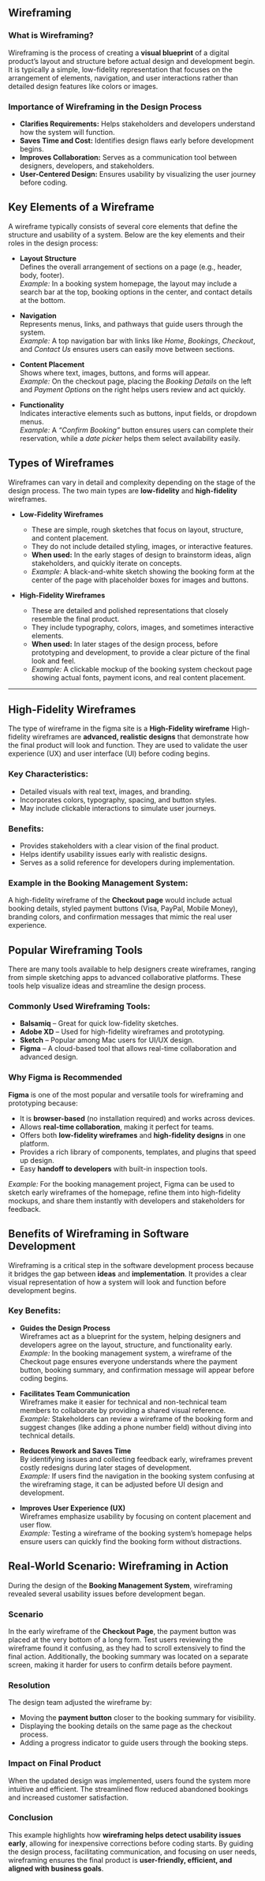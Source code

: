 ## Wireframing

### What is Wireframing?

Wireframing is the process of creating a **visual blueprint** of a digital product’s layout and structure before actual design and development begin. It is typically a simple, low-fidelity representation that focuses on the arrangement of elements, navigation, and user interactions rather than detailed design features like colors or images.

### Importance of Wireframing in the Design Process

- **Clarifies Requirements:** Helps stakeholders and developers understand how the system will function.
- **Saves Time and Cost:** Identifies design flaws early before development begins.
- **Improves Collaboration:** Serves as a communication tool between designers, developers, and stakeholders.
- **User-Centered Design:** Ensures usability by visualizing the user journey before coding.

## Key Elements of a Wireframe

A wireframe typically consists of several core elements that define the structure and usability of a system. Below are the key elements and their roles in the design process:

- **Layout Structure**  
  Defines the overall arrangement of sections on a page (e.g., header, body, footer).  
  _Example:_ In a booking system homepage, the layout may include a search bar at the top, booking options in the center, and contact details at the bottom.

- **Navigation**  
  Represents menus, links, and pathways that guide users through the system.  
  _Example:_ A top navigation bar with links like _Home_, _Bookings_, _Checkout_, and _Contact Us_ ensures users can easily move between sections.

- **Content Placement**  
  Shows where text, images, buttons, and forms will appear.  
  _Example:_ On the checkout page, placing the _Booking Details_ on the left and _Payment Options_ on the right helps users review and act quickly.

- **Functionality**  
  Indicates interactive elements such as buttons, input fields, or dropdown menus.  
  _Example:_ A _“Confirm Booking”_ button ensures users can complete their reservation, while a _date picker_ helps them select availability easily.

## Types of Wireframes

Wireframes can vary in detail and complexity depending on the stage of the design process. The two main types are **low-fidelity** and **high-fidelity** wireframes.

- **Low-Fidelity Wireframes**

  - These are simple, rough sketches that focus on layout, structure, and content placement.
  - They do not include detailed styling, images, or interactive features.
  - **When used:** In the early stages of design to brainstorm ideas, align stakeholders, and quickly iterate on concepts.
  - _Example:_ A black-and-white sketch showing the booking form at the center of the page with placeholder boxes for images and buttons.

- **High-Fidelity Wireframes**
  - These are detailed and polished representations that closely resemble the final product.
  - They include typography, colors, images, and sometimes interactive elements.
  - **When used:** In later stages of the design process, before prototyping and development, to provide a clear picture of the final look and feel.
  - _Example:_ A clickable mockup of the booking system checkout page showing actual fonts, payment icons, and real content placement.

---

## High-Fidelity Wireframes

The type of wireframe in the figma site is a **High-Fidelity wireframe**
High-fidelity wireframes are **advanced, realistic designs** that demonstrate how the final product will look and function. They are used to validate the user experience (UX) and user interface (UI) before coding begins.

### Key Characteristics:

- Detailed visuals with real text, images, and branding.
- Incorporates colors, typography, spacing, and button styles.
- May include clickable interactions to simulate user journeys.

### Benefits:

- Provides stakeholders with a clear vision of the final product.
- Helps identify usability issues early with realistic designs.
- Serves as a solid reference for developers during implementation.

### Example in the Booking Management System:

A high-fidelity wireframe of the **Checkout page** would include actual booking details, styled payment buttons (Visa, PayPal, Mobile Money), branding colors, and confirmation messages that mimic the real user experience.

## Popular Wireframing Tools

There are many tools available to help designers create wireframes, ranging from simple sketching apps to advanced collaborative platforms. These tools help visualize ideas and streamline the design process.

### Commonly Used Wireframing Tools:

- **Balsamiq** – Great for quick low-fidelity sketches.
- **Adobe XD** – Used for high-fidelity wireframes and prototyping.
- **Sketch** – Popular among Mac users for UI/UX design.
- **Figma** – A cloud-based tool that allows real-time collaboration and advanced design.

### Why Figma is Recommended

**Figma** is one of the most popular and versatile tools for wireframing and prototyping because:

- It is **browser-based** (no installation required) and works across devices.
- Allows **real-time collaboration**, making it perfect for teams.
- Offers both **low-fidelity wireframes** and **high-fidelity designs** in one platform.
- Provides a rich library of components, templates, and plugins that speed up design.
- Easy **handoff to developers** with built-in inspection tools.

_Example:_ For the booking management project, Figma can be used to sketch early wireframes of the homepage, refine them into high-fidelity mockups, and share them instantly with developers and stakeholders for feedback.

## Benefits of Wireframing in Software Development

Wireframing is a critical step in the software development process because it bridges the gap between **ideas** and **implementation**. It provides a clear visual representation of how a system will look and function before development begins.

### Key Benefits:

- **Guides the Design Process**  
  Wireframes act as a blueprint for the system, helping designers and developers agree on the layout, structure, and functionality early.  
  _Example:_ In the booking management system, a wireframe of the Checkout page ensures everyone understands where the payment button, booking summary, and confirmation message will appear before coding begins.

- **Facilitates Team Communication**  
  Wireframes make it easier for technical and non-technical team members to collaborate by providing a shared visual reference.  
  _Example:_ Stakeholders can review a wireframe of the booking form and suggest changes (like adding a phone number field) without diving into technical details.

- **Reduces Rework and Saves Time**  
  By identifying issues and collecting feedback early, wireframes prevent costly redesigns during later stages of development.  
  _Example:_ If users find the navigation in the booking system confusing at the wireframing stage, it can be adjusted before UI design and development.

- **Improves User Experience (UX)**  
  Wireframes emphasize usability by focusing on content placement and user flow.  
  _Example:_ Testing a wireframe of the booking system’s homepage helps ensure users can quickly find the booking form without distractions.

## Real-World Scenario: Wireframing in Action

During the design of the **Booking Management System**, wireframing revealed several usability issues before development began.

### Scenario

In the early wireframe of the **Checkout Page**, the payment button was placed at the very bottom of a long form. Test users reviewing the wireframe found it confusing, as they had to scroll extensively to find the final action. Additionally, the booking summary was located on a separate screen, making it harder for users to confirm details before payment.

### Resolution

The design team adjusted the wireframe by:

- Moving the **payment button** closer to the booking summary for visibility.
- Displaying the booking details on the same page as the checkout process.
- Adding a progress indicator to guide users through the booking steps.

### Impact on Final Product

When the updated design was implemented, users found the system more intuitive and efficient. The streamlined flow reduced abandoned bookings and increased customer satisfaction.

### Conclusion

This example highlights how **wireframing helps detect usability issues early**, allowing for inexpensive corrections before coding starts. By guiding the design process, facilitating communication, and focusing on user needs, wireframing ensures the final product is **user-friendly, efficient, and aligned with business goals**.
